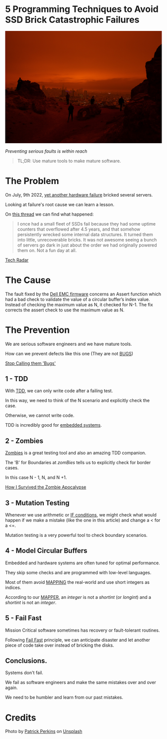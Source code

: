 # 5 Programming Techniques to Avoid SSD Brick Catastrophic Failures

![5 Programming Techniques to Avoid SSD Brick Catastrophic Failures](5%20Programming%20Techniques%20to%20Avoid%20SSD%20Brick%20Catastrophic%20Failures.jpg)

*Preventing serious faults is within reach*

> TL;DR: Use mature tools to make mature software.

# The Problem

On July, 9th 2022, [yet another hardware failure](https://twitter.com/girlhacker/status/1545646297348050946) bricked several servers.

Looking at failure's root cause we can learn a lesson.

On [this thread](https://news.ycombinator.com/item?id=32028511) we can find what happened:

> I once had a small fleet of SSDs fail because they had some uptime counters that overflowed after 4.5 years, and that somehow persistently wrecked some internal data structures. It turned them into little, unrecoverable bricks.
> It was not awesome seeing a bunch of servers go dark in just about the order we had originally powered them on. Not a fun day at all.

[Tech Radar](https://www.techradar.com/news/new-bug-destroys-hpe-ssds-after-40000-hours)

# The Cause

The fault fixed by the [Dell EMC firmware](https://www.dell.com/support/home/es-ar/drivers/driversdetails?driverid=8h6hj&oscode=w12r2) concerns an Assert function which had a bad check to validate the value of a circular buffer’s index value. Instead of checking the maximum value as N, it checked for N-1. The fix corrects the assert check to use the maximum value as N.

# The Prevention

We are serious software engineers and we have mature tools.

How can we prevent defects like this one
(They are not [BUGS](https://github.com/mcsee/Software-Design-Articles/tree/main/Articles/Quality/Stop%20Calling%20them%20'Bugs'/readme.md))

[Stop Calling them 'Bugs'](https://github.com/mcsee/Software-Design-Articles/tree/main/Articles/Quality/Stop%20Calling%20them%20'Bugs'/readme.md)

## 1 - TDD

With [TDD](https://github.com/mcsee/Software-Design-Articles/tree/main/Articles/TDD%20Conference%202021/TDD%20Conference%202021%20-%20All%20Talks/readme.md), we can only write code after a failing test.

In this way, we need to think of the N scenario and explicitly check the case.

Otherwise, we cannot write code.

TDD is incredibly good for [embedded systems](https://amzn.to/3k3Ok1M).

## 2 - Zombies

[Zombies](https://github.com/mcsee/Software-Design-Articles/tree/main/Articles/TDD/How%20I%20Survived%20the%20Zombie%20Apocalypse/readme.md) is a great testing tool and also an amazing TDD companion.

The 'B' for Boundaries at *zomBies* tells us to explicitly check for border cases.

In this case N - 1, N, and N +1.

[How I Survived the Zombie Apocalypse](https://github.com/mcsee/Software-Design-Articles/tree/main/Articles/TDD/How%20I%20Survived%20the%20Zombie%20Apocalypse/readme.md)

## 3 - Mutation Testing

Whenever we use arithmetic or [IF conditions](https://github.com/mcsee/Software-Design-Articles/tree/main/Articles/Theory/How%20to%20Get%20Rid%20of%20Annoying%20IFs%20Forever/readme.md), we might check what would happen if we make a mistake (like the one in this article) and change a < for a <=.
 
Mutation testing is a very powerful tool to check boundary scenarios.

## 4 - Model Circular Buffers

Embedded and hardware systems are often tuned for optimal performance.

They skip some checks and are programmed with low-level languages.

Most of them avoid [MAPPING]((https://github.com/mcsee/Software-Design-Articles/tree/main/Articles/Theory/The%20One%20and%20Only%20Software%20Design%20Principle/readme.md)) the real-world and use short integers as indices.

According to our [MAPPER](https://github.com/mcsee/Software-Design-Articles/tree/main/Articles/Theory/What%20is%20(wrong%20with)%20software/readme.md), an *integer* is not a *shortint* (or *longint*) and a *shortint* is not an *integer*.

## 5 - Fail Fast

Mission Critical software sometimes has recovery or fault-tolerant routines.

Following [Fail Fast](https://github.com/mcsee/Software-Design-Articles/tree/main/Articles/Theory/Fail%20Fast/readme.md) principle, we can anticipate disaster and let another piece of code take over instead of bricking the disks.

## Conclusions.

Systems don't fail.

We fail as software engineers and make the same mistakes over and over again.

We need to be humbler and learn from our past mistakes.

# Credits

Photo by [Patrick Perkins](https://unsplash.com/@patrickperkins) on [Unsplash](https://unsplash.com/s/photos/disaste)
  



